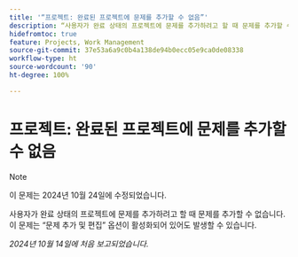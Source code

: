 ```yaml
---
title: '“프로젝트: 완료된 프로젝트에 문제를 추가할 수 없음”'
description: “사용자가 완료 상태의 프로젝트에 문제를 추가하려고 할 때 문제를 추가할 수 없습니다. 이 문제는 문제 추가 및 편집 옵션이 활성화되어 있어도 발생할 수 있습니다.”
hidefromtoc: true
feature: Projects, Work Management
source-git-commit: 37e53a6a9c0b4a138de94b0ecc05e9ca0de08338
workflow-type: ht
source-wordcount: '90'
ht-degree: 100%

---
```



# 프로젝트: 완료된 프로젝트에 문제를 추가할 수 없음

>[!NOTE]
>
>이 문제는 2024년 10월 24일에 수정되었습니다.

사용자가 완료 상태의 프로젝트에 문제를 추가하려고 할 때 문제를 추가할 수 없습니다. 이 문제는 “문제 추가 및 편집” 옵션이 활성화되어 있어도 발생할 수 있습니다.

_2024년 10월 14일에 처음 보고되었습니다._
